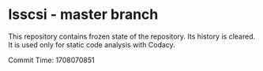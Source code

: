 # lsscsi - master branch

This repository contains frozen state of the repository.
Its history is cleared. It is used only for static code
analysis with Codacy.

Commit Time: 1708070851